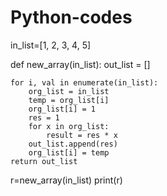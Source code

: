 # Python-codes
in_list=[1, 2, 3, 4, 5]

def new_array(in_list):
    out_list = []

    for i, val in enumerate(in_list):
        org_list = in_list
        temp = org_list[i]
        org_list[i] = 1
        res = 1
        for x in org_list:
            result = res * x
        out_list.append(res)
        org_list[i] = temp
    return out_list

r=new_array(in_list)
print(r)

